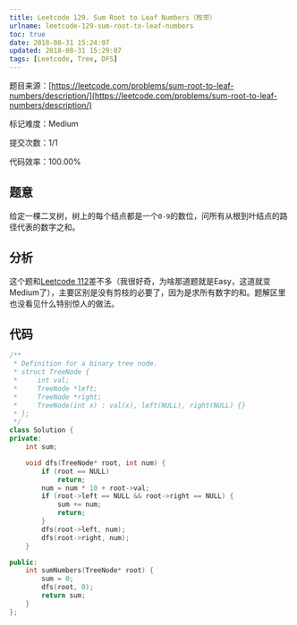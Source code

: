 ```yaml
---
title: Leetcode 129. Sum Root to Leaf Numbers（枚举）
urlname: leetcode-129-sum-root-to-leaf-numbers
toc: true
date: 2018-08-31 15:24:07
updated: 2018-08-31 15:29:07
tags: [Leetcode, Tree, DFS]
---
```


题目来源：[https://leetcode.com/problems/sum-root-to-leaf-numbers/description/](https://leetcode.com/problems/sum-root-to-leaf-numbers/description/)

标记难度：Medium

提交次数：1/1

代码效率：100.00%

## 题意

给定一棵二叉树，树上的每个结点都是一个`0-9`的数位，问所有从根到叶结点的路径代表的数字之和。

## 分析

这个题和[Leetcode 112](/post/leetcode-112-path-sum)差不多（我很好奇，为啥那道题就是Easy，这道就变Medium了），主要区别是没有剪枝的必要了，因为是求所有数字的和。题解区里也没看见什么特别惊人的做法。

## 代码

```cpp
/**
 * Definition for a binary tree node.
 * struct TreeNode {
 *     int val;
 *     TreeNode *left;
 *     TreeNode *right;
 *     TreeNode(int x) : val(x), left(NULL), right(NULL) {}
 * };
 */
class Solution {
private:
    int sum;

    void dfs(TreeNode* root, int num) {
        if (root == NULL)
            return;
        num = num * 10 + root->val;
        if (root->left == NULL && root->right == NULL) {
            sum += num;
            return;
        }
        dfs(root->left, num);
        dfs(root->right, num);
    }

public:
    int sumNumbers(TreeNode* root) {
        sum = 0;
        dfs(root, 0);
        return sum;
    }
};
```
